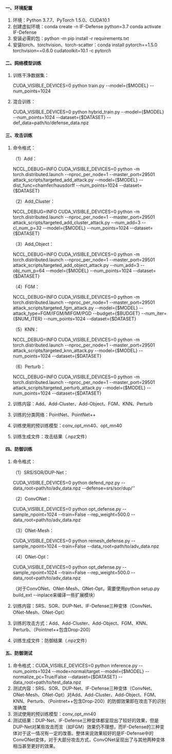 #### 一、环境配置

1. 环境：Python 3.7.7、PyTorch 1.5.0、CUDA10.1
2. 创建虚拟环境：conda create -n IF-Defense python=3.7
   	                       conda activate IF-Defense
3. 安装必需的包：python -m pip install -r requirements.txt
4. 安装torch、torchvision、torch-scatter：conda install pytorch==1.5.0 torchvision==0.6.0 cudatoolkit=10.1 -c pytorch

#### 二、网络模型训练

1. 训练干净数据集：

   CUDA_VISIBLE_DEVICES=0 python train.py --model={$MODEL} --num_points=1024

2. 混合训练：

   CUDA_VISIBLE_DEVICES=0 python hybrid_train.py --model={$MODEL} --num_points=1024 --dataset={$DATASET} --def_data=path/to/defense_data.npz

#### 三、攻击训练

1. 命令格式：

   （1）Add：

   NCCL_DEBUG=INFO CUDA_VISIBLE_DEVICES=0 python -m torch.distributed.launch --nproc_per_node=1 --master_port=29501 attack_scripts/targeted_add_attack.py --model={$MODEL} --dist_func=chamfer/hausdorff --num_points=1024 --dataset={$DATASET}

   （2）Add_Cluster：

   NCCL_DEBUG=INFO CUDA_VISIBLE_DEVICES=0 python -m torch.distributed.launch --nproc_per_node=1 --master_port=29501 attack_scripts/targeted_add_cluster_attack.py --num_add=3 --cl_num_p=32 --model={$MODEL} --num_points=1024 --dataset={$DATASET}

   （3）Add_Object：

   NCCL_DEBUG=INFO CUDA_VISIBLE_DEVICES=0 python -m torch.distributed.launch --nproc_per_node=1 --master_port=29501 attack_scripts/targeted_add_object_attack.py --num_add=3 --obj_num_p=64 --model={$MODEL} --num_points=1024 --dataset={$DATASET}

   （4）FGM：

   NCCL_DEBUG=INFO CUDA_VISIBLE_DEVICES=0 python -m torch.distributed.launch --nproc_per_node=1 --master_port=29501 attack_scripts/targeted_fgm_attack.py --model={$MODEL} --attack_type=FGM/IFGM/MIFGM/PGD --budget={$BUDGET} --num_iter={$NUM_ITER} --num_points=1024 --dataset={$DATASET}

   （5）KNN：

   NCCL_DEBUG=INFO CUDA_VISIBLE_DEVICES=0 python -m torch.distributed.launch --nproc_per_node=1 --master_port=29501 attack_scripts/targeted_knn_attack.py --model={$MODEL} --num_points=1024 --dataset={$DATASET}

   （6）Perturb：

   NCCL_DEBUG=INFO CUDA_VISIBLE_DEVICES=0 python -m torch.distributed.launch --nproc_per_node=1 --master_port=29501 attack_scripts/targeted_perturb_attack.py --model={$MODEL} --num_points=1024 --dataset={$DATASET}

2. 训练内容：Add、Add-Cluster、Add-Object、FGM、KNN、Perturb

3. 训练的分类网络：PointNet、PointNet++

4. 训练使用的预训练模型：conv_opt_mn40、opt_mn40

5. 训练生成文件：攻击结果（.npz文件）

#### 四、防御训练

1. 命令格式：

   （1）SRS/SOR/DUP-Net：

   CUDA_VISIBLE_DEVICES=0 python defend_npz.py --data_root=path/to/adv_data.npz --defense=srs/sor/dup/''

   （2）ConvONet：

   CUDA_VISIBLE_DEVICES=0 python opt_defense.py --sample_npoint=1024 --train=False --rep_weight=500.0 --data_root=path/to/adv_data.npz

   （3）ONet-Mesh：

   CUDA_VISIBLE_DEVICES=0 python remesh_defense.py --sample_npoint=1024 --train=False --data_root=path/to/adv_data.npz

   （4）ONet-Opt：

   CUDA_VISIBLE_DEVICES=0 python opt_defense.py --sample_npoint=1024 --train=False --rep_weight=500.0 --data_root=path/to/adv_data.npz

   （对于ConvONet、ONet-Mesh、ONet-Opt，需要使用python setup.py build_ext --inplace来编译一些扩展模块）

2. 训练内容：SRS、SOR、DUP-Net、IF-Defense三种变体（ConvNet、ONet-Mesh、ONet-Opt）

3. 训练的攻击方式：Add、Add-Cluster、Add-Object、FGM、KNN、Perturb、（Pointnet++包含Drop-200）

4. 训练生成文件：防御结果（.npz文件）

#### 五、防御测试

1. 命令格式：CUDA_VISIBLE_DEVICES=0 python inference.py --num_points=1024 --mode=normal/target --model={$MODEL} --normalize_pc=True/False --dataset={$DATASET} --data_root=path/to/test_data.npz
2. 测试内容：SRS、SOR、DUP-Net、IF-Defense三种变体（ConvNet、ONet-Mesh、ONet-Opt）对Add、Add-Cluster、Add-Object、FGM、KNN、Perturb、（Pointnet++包含Drop-200）的防御效果即在攻击下的识别准确度
3. 测试使用的预训练模型：conv_opt_mn40
4. 测试结果：DUP-Net、IF-Defense三种变体都呈现出了较好的效果，但是DUP-Net对某些攻击而言（如FGM）效果仍不理想，而IF-Defense的三种变体对于这一情况有一定的改善。整体来说效果较好的是IF-Defense中的ConvONet变体，对于大部分攻击方式，ConvONet呈现出了与其他两种变体相当甚至更好的效果。